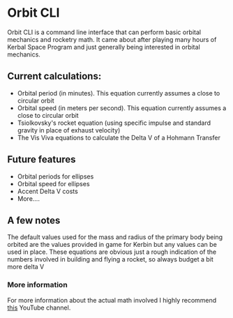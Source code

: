 # Orbit CLI

Orbit CLI is a command line interface that can perform basic orbital mechanics and rocketry math. It came about after playing many hours of Kerbal Space Program and just generally being interested in orbital mechanics.

## Current calculations:

- Orbital period (in minutes). This equation currently assumes a close to circular orbit
- Orbital speed (in meters per second). This equation currently assumes a close to circular orbit
- Tsiolkovsky's rocket equation (using specific impulse and standard gravity in place of exhaust velocity)
- The Vis Viva equations to calculate the Delta V of a Hohmann Transfer

## Future features

- Orbital periods for ellipses
- Orbital speed for ellipses
- Accent Delta V costs
- More....

## A few notes

The default values used for the mass and radius of the primary body being orbited are the values provided in game for Kerbin but any values can be used in place. These equations are obvious just a rough indication of the numbers involved in building and flying a rocket, so always budget a bit more delta V

### More information

For more information about the actual math involved I highly recommend [this](https://www.youtube.com/watch?v=VS1XACh4upc&list=PLB3Ia8aQsDKgAa9pyjeSDic49oi591zqC) YouTube channel.
